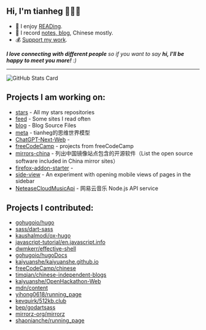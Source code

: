 <h2>Hi, I'm tianheg 👋👨‍💻</h2>

- 📖 I enjoy [READing](https://tianheg.co/tags/reading/).
- 📝 I record [notes, blog](https://tianheg.co), Chinese mostly.
- 💰 [Support my work](https://github.com/tianheg/sponsor).

<em><b>I love connecting with different people</b> so if you want to say <b>hi, I'll be happy to meet you more!</b> :)</em>

---

![GitHub Stats Card](https://readme-stats.tianheg.org/api?username=tianheg&show_icons=true)

## Projects I am working on:

- [stars](https://github.com/tianheg/stars) - All my stars repositories
- [feed](https://github.com/tianheg/feed) - Some sites I read often
- [blog](https://github.com/tianheg/blog) - Blog Source Files
- [meta](https://github.com/tianheg/meta) - tianheg的思维世界模型
- [ChatGPT-Next-Web](https://github.com/tianheg/ChatGPT-Next-Web) - 
- [freeCodeCamp](https://github.com/tianheg/freeCodeCamp) - projects from freeCodeCamp
- [mirrors-china](https://github.com/tianheg/mirrors-china) - 列出中国镜像站点包含的开源软件（List the open source software included in China mirror sites）
- [firefox-addon-starter](https://github.com/tianheg/firefox-addon-starter) - 
- [side-view](https://github.com/tianheg/side-view) - An experiment with opening mobile views of pages in the sidebar
- [NeteaseCloudMusicApi](https://github.com/tianheg/NeteaseCloudMusicApi) - 网易云音乐 Node.js API service

## Projects I contributed:

- [gohugoio/hugo](https://github.com/gohugoio/hugo)
- [sass/dart-sass](https://github.com/sass/dart-sass)
- [kaushalmodi/ox-hugo](https://github.com/kaushalmodi/ox-hugo)
- [javascript-tutorial/en.javascript.info](https://github.com/javascript-tutorial/en.javascript.info)
- [dwmkerr/effective-shell](https://github.com/dwmkerr/effective-shell)
- [gohugoio/hugoDocs](https://github.com/gohugoio/hugoDocs)
- [kaiyuanshe/kaiyuanshe.github.io](https://github.com/kaiyuanshe/kaiyuanshe.github.io)
- [freeCodeCamp/chinese](https://github.com/freeCodeCamp/chinese)
- [timqian/chinese-independent-blogs](https://github.com/timqian/chinese-independent-blogs)
- [kaiyuanshe/OpenHackathon-Web](https://github.com/kaiyuanshe/OpenHackathon-Web)
- [mdn/content](https://github.com/mdn/content)
- [yihong0618/running_page](https://github.com/yihong0618/running_page)
- [kevquirk/512kb.club](https://github.com/kevquirk/512kb.club)
- [bep/godartsass](https://github.com/bep/godartsass)
- [mirrorz-org/mirrorz](https://github.com/mirrorz-org/mirrorz)
- [shaonianche/running_page](https://github.com/shaonianche/running_page)
